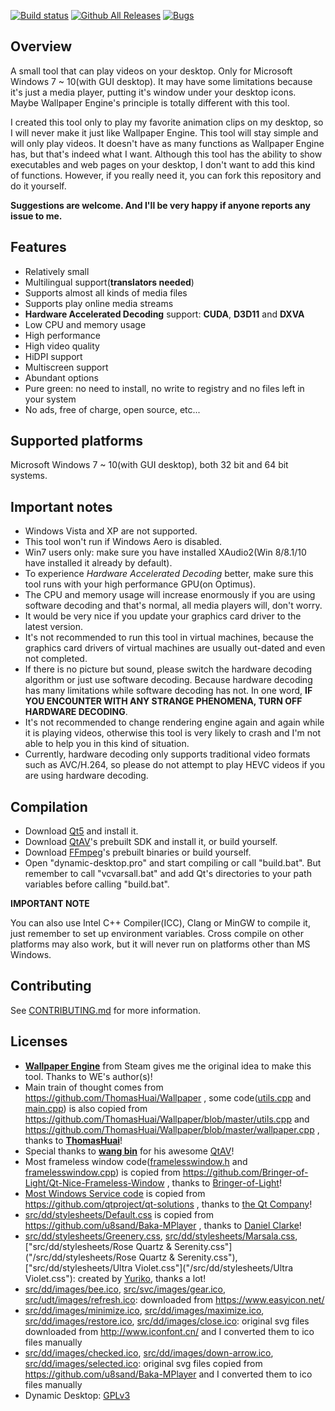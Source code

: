 [![Build status](https://ci.appveyor.com/api/projects/status/7n23thxiormp6oar/branch/develop?svg=true)](https://ci.appveyor.com/project/wangwenx190/dynamic-desktop/branch/develop)
[![Github All Releases](https://img.shields.io/github/downloads/wangwenx190/dynamic-desktop/total.svg)](https://github.com/wangwenx190/dynamic-desktop/releases/latest)
[![Bugs](https://img.shields.io/github/issues/wangwenx190/dynamic-desktop/bug.svg)](https://github.com/wangwenx190/dynamic-desktop/issues?utf8=✓&q=is%3Aissue+is%3Aopen+label%3Abug)

## Overview
A small tool that can play videos on your desktop. Only for Microsoft Windows 7 ~ 10(with GUI desktop). It may have some limitations because it's just a media player, putting it's window under your desktop icons. Maybe Wallpaper Engine's principle is totally different with this tool.

I created this tool only to play my favorite animation clips on my desktop, so I will never make it just like Wallpaper Engine. This tool will stay simple and will only play videos. It doesn't have as many functions as Wallpaper Engine has, but that's indeed what I want. Although this tool has the ability to show executables and web pages on your desktop, I don't want to add this kind of functions. However, if you really need it, you can fork this repository and do it yourself.

**Suggestions are welcome. And I'll be very happy if anyone reports any issue to me.**

## Features
- Relatively small
- Multilingual support(**translators needed**)
- Supports almost all kinds of media files
- Supports play online media streams
- **Hardware Accelerated Decoding** support: **CUDA**, **D3D11** and **DXVA**
- Low CPU and memory usage
- High performance
- High video quality
- HiDPI support
- Multiscreen support
- Abundant options
- Pure green: no need to install, no write to registry and no files left in your system
- No ads, free of charge, open source, etc...

## Supported platforms
Microsoft Windows 7 ~ 10(with GUI desktop), both 32 bit and 64 bit systems.

## Important notes
- Windows Vista and XP are not supported.
- This tool won't run if Windows Aero is disabled.
- Win7 users only: make sure you have installed XAudio2(Win 8/8.1/10 have installed it already by default).
- To experience *Hardware Accelerated Decoding* better, make sure this tool runs with your high performance GPU(on Optimus).
- The CPU and memory usage will increase enormously if you are using software decoding and that's normal, all media players will, don't worry.
- It would be very nice if you update your graphics card driver to the latest version.
- It's not recommended to run this tool in virtual machines, because the graphics card drivers of virtual machines are usually out-dated and even not completed.
- If there is no picture but sound, please switch the hardware decoding algorithm or just use software decoding. Because hardware decoding has many limitations while software decoding has not. In one word, **IF YOU ENCOUNTER WITH ANY STRANGE PHENOMENA, TURN OFF HARDWARE DECODING**.
- It's not recommended to change rendering engine again and again while it is playing videos, otherwise this tool is very likely to crash and I'm not able to help you in this kind of situation.
- Currently, hardware decoding only supports traditional video formats such as AVC/H.264, so please do not attempt to play HEVC videos if you are using hardware decoding.

## Compilation
- Download [Qt5](http://download.qt.io/archive/qt/) and install it.
- Download [QtAV](https://github.com/wang-bin/QtAV)'s prebuilt SDK and install it, or build yourself.
- Download [FFmpeg](https://github.com/wang-bin/avbuild)'s prebuilt binaries or build yourself.
- Open "dynamic-desktop.pro" and start compiling or call "build.bat". But remember to call "vcvarsall.bat" and add Qt's directories to your path variables before calling "build.bat".

**IMPORTANT NOTE**

You can also use Intel C++ Compiler(ICC), Clang or MinGW to compile it, just remember to set up environment variables. Cross compile on other platforms may also work, but it will never run on platforms other than MS Windows.

## Contributing
See [CONTRIBUTING.md](/CONTRIBUTING.md) for more information.

## Licenses
- [**Wallpaper Engine**](https://store.steampowered.com/app/431960/Wallpaper_Engine/) from Steam gives me the original idea to make this tool. Thanks to WE's author(s)!
- Main train of thought comes from https://github.com/ThomasHuai/Wallpaper , some code([utils.cpp](/src/dd/utils.cpp) and [main.cpp](/src/dd/main.cpp)) is also copied from https://github.com/ThomasHuai/Wallpaper/blob/master/utils.cpp and https://github.com/ThomasHuai/Wallpaper/blob/master/wallpaper.cpp , thanks to [**ThomasHuai**](https://github.com/ThomasHuai)!
- Special thanks to [**wang bin**](https://github.com/wang-bin) for his awesome [QtAV](https://github.com/wang-bin/QtAV)!
- Most frameless window code([framelesswindow.h](/src/dd/framelesswindow.h) and [framelesswindow.cpp](/src/dd/framelesswindow.cpp)) is copied from https://github.com/Bringer-of-Light/Qt-Nice-Frameless-Window , thanks to [Bringer-of-Light](https://github.com/Bringer-of-Light)!
- [Most Windows Service code](/src/3rdparty/qtservice) is copied from https://github.com/qtproject/qt-solutions , thanks to [the Qt Company](https://www.qt.io/)!
- [src/dd/stylesheets/Default.css](/src/dd/stylesheets/Default.css) is copied from https://github.com/u8sand/Baka-MPlayer , thanks to [Daniel Clarke](https://github.com/u8sand)!
- [src/dd/stylesheets/Greenery.css](/src/dd/stylesheets/Greenery.css), [src/dd/stylesheets/Marsala.css](/src/dd/stylesheets/Marsala.css), ["src/dd/stylesheets/Rose Quartz &amp; Serenity.css"]("/src/dd/stylesheets/Rose Quartz &amp; Serenity.css"), ["src/dd/stylesheets/Ultra Violet.css"]("/src/dd/stylesheets/Ultra Violet.css"): created by [Yuriko](https://github.com/GA-1101), thanks a lot!
- [src/dd/images/bee.ico](/src/dd/images/bee.ico), [src/svc/images/gear.ico](/src/svc/images/gear.ico), [src/udt/images/refresh.ico](/src/udt/images/refresh.ico): downloaded from https://www.easyicon.net/
- [src/dd/images/minimize.ico](/src/dd/images/minimize.ico), [src/dd/images/maximize.ico](/src/dd/images/maximize.ico), [src/dd/images/restore.ico](/src/dd/images/restore.ico), [src/dd/images/close.ico](/src/dd/images/close.ico): original svg files downloaded from http://www.iconfont.cn/ and I converted them to ico files manually
- [src/dd/images/checked.ico](/src/dd/images/checked.ico), [src/dd/images/down-arrow.ico](/src/dd/images/down-arrow.ico), [src/dd/images/selected.ico](/src/dd/images/selected.ico): original svg files copied from https://github.com/u8sand/Baka-MPlayer and I converted them to ico files manually
- Dynamic Desktop: [GPLv3](/LICENSE.md)
